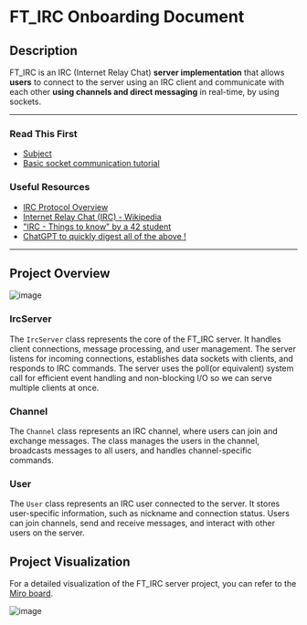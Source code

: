 # FT_IRC Onboarding Document

## Description

FT_IRC is an IRC (Internet Relay Chat) **server implementation** that allows **users** to connect to the server using an IRC client and communicate with each other **using channels and direct messaging** in real-time, by using sockets.

---

### Read This First
- [Subject](https://github.com/Djbrl/ft_irc/blob/main/en.subject.pdf)
- [Basic socket communication tutorial](https://medium.com/from-the-scratch/http-server-what-do-you-need-to-know-to-build-a-simple-http-server-from-scratch-d1ef8945e4fa)

### Useful Resources
- [IRC Protocol Overview](https://tools.ietf.org/html/rfc2810)
- [Internet Relay Chat (IRC) - Wikipedia](https://en.wikipedia.org/wiki/Internet_Relay_Chat)
- ["IRC - Things to know" by a 42 student ](https://ircgod.com/docs/irc/to_know/)
- [ChatGPT to quickly digest all of the above !](https://chat.openai.com)

---
## Project Overview

![image](https://github.com/Djbrl/ft_irc/assets/29091732/f816c94e-5a23-47a8-9f35-95583164a733)

### IrcServer

The `IrcServer` class represents the core of the FT_IRC server. It handles client connections, message processing, and user management. The server listens for incoming connections, establishes data sockets with clients, and responds to IRC commands. The server uses the poll(or equivalent) system call for efficient event handling and non-blocking I/O so we can serve multiple clients at once.

### Channel

The `Channel` class represents an IRC channel, where users can join and exchange messages. The class manages the users in the channel, broadcasts messages to all users, and handles channel-specific commands.

### User

The `User` class represents an IRC user connected to the server. It stores user-specific information, such as nickname and connection status. Users can join channels, send and receive messages, and interact with other users on the server.

## Project Visualization

For a detailed visualization of the FT_IRC server project, you can refer to the [Miro board](https://miro.com/app/board/uXjVMz5U6PI=/?share_link_id=179689716548).

![image](https://github.com/Djbrl/ft_irc/assets/29091732/f4badb7e-bd3d-4aba-a15f-4fe2b1cf438b)


